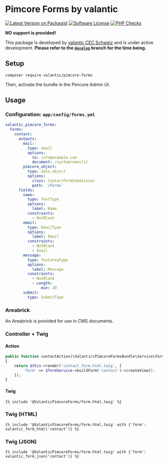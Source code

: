 # Pimcore Forms by valantic

[![Latest Version on Packagist](https://img.shields.io/packagist/v/valantic/pimcore-forms.svg?style=flat-square)](https://packagist.org/packages/valantic/pimcore-forms)
[![Software License](https://img.shields.io/badge/license-MIT-brightgreen.svg?style=flat-square)](LICENSE.md)
[![PHP Checks](https://github.com/valantic/pimcore-forms/actions/workflows/php.yml/badge.svg)](https://github.com/valantic/pimcore-forms/actions/workflows/php.yml)

**NO support is provided!**

This package is developed by [valantic CEC Schweiz](https://www.valantic.com/en/services/digital-business/) and is under active development. **Please refer to the [`develop`](https://github.com/valantic/pimcore-forms/tree/develop) branch for the time being.**

## Setup

```
composer require valantic/pimcore-forms
```

Then, activate the bundle in the Pimcore Admin UI.

## Usage

### Configuration: `app/config/forms.yml`

```yaml
valantic_pimcore_forms:
  forms:
    contact:
      outputs:
        mail:
          type: email
          options:
            to: info@example.com
            document: /system/emails/
        pimcore_object:
          type: data_object
          options:
            class: ContactFormSubmission
            path: '/Forms'
      fields:
        name:
          type: TextType
          options:
            label: Name
          constraints:
            - NotBlank
        email:
          type: EmailType
          options:
            label: Email
          constraints:
            - NotBlank
            - Email
        message:
          type: TextareaType
          options:
            label: Message
          constraints:
            - NotBlank
            - Length:
                min: 20
        submit:
          type: SubmitType
```

### Areabrick

An Areabrick is provided for use in CMS documents.

### Controller + Twig

#### Action

```php
public function contactAction(\Valantic\PimcoreFormsBundle\Service\FormService $formService): \Symfony\Component\HttpFoundation\Response
{
    return $this->render('contact_form.html.twig', [
        'form' => $formService->buildForm('contact')->createView(),
    ]);
}
```

#### Twig

```twig
{% include '@ValanticPimcoreForms/form.html.twig' %}
```

### Twig (HTML)

```twig
{% include '@ValanticPimcoreForms/form.html.twig' with {'form': valantic_form_html('contact')} %}
```

### Twig (JSON)

```twig
{% include '@ValanticPimcoreForms/form.html.twig' with {'form': valantic_form_json('contact')} %}
```
